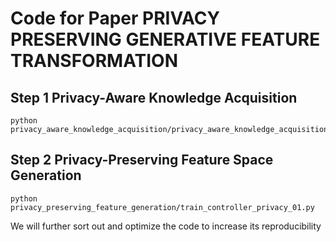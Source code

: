 # Code for Paper PRIVACY PRESERVING GENERATIVE FEATURE TRANSFORMATION 


## Step 1 Privacy-Aware Knowledge Acquisition


```
python privacy_aware_knowledge_acquisition/privacy_aware_knowledge_acquisition.py
```


## Step 2 Privacy-Preserving Feature Space Generation


```
python privacy_preserving_feature_generation/train_controller_privacy_01.py
```


We will further sort out and optimize the code to increase its reproducibility
